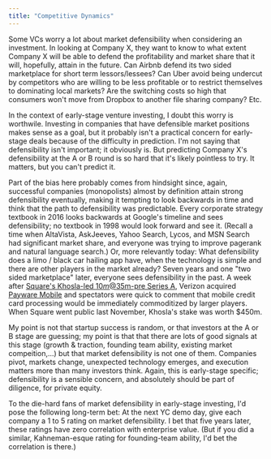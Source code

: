```yaml
---
title: "Competitive Dynamics"
---
```


Some VCs worry a lot about market defensibility when considering an investment. In looking at Company X, they want to know to what extent Company X will be able to defend the profitability and market share that it will, hopefully, attain in the future. Can Airbnb defend its two sided marketplace for short term lessors/lessees? Can Uber avoid being undercut by competitors who are willing to be less profitable or to restrict themselves to dominating local markets? Are the switching costs so high that consumers won't move from Dropbox to another file sharing company? Etc.

In the context of early-stage venture investing, I doubt this worry is worthwile. Investing in companies that have defensible market positions makes sense as a goal, but it probably isn't a practical concern for early-stage deals because of the difficulty in prediction. I'm not saying that defensibility isn't important; it obviously is. But predicting Company X's defensibility at the A or B round is so hard that it's likely pointless to try. It matters, but you can't predict it.

Part of the bias here probably comes from hindsight since, again, successful companies (monopolists) almost by definition attain strong defensibility eventually, making it tempting to look backwards in time and think that the path to defensibility was predictable. Every corporate strategy textbook in 2016 looks backwards at Google's timeline and sees defensibility; no textbook in 1998 would look forward and see it. (Recall a time when AltaVista, AskJeeves,
Yahoo Search, Lycos, and MSN Search had significant market share, and everyone was trying to improve pagerank and natural language search.) Or, more relevantly today: What defensibility does a limo / black car hailing app have, when the technology is simple and there are other players in the market already? Seven years and one "two sided marketplace" later, everyone sees defensibility in the past. A week after [Square's Khosla-led $10m@$35m-pre Series
A](https://techcrunch.com/2009/12/01/square-worth-40-million-before-launch/), Verizon acquired [Payware Mobile](https://techcrunch.com/2009/12/10/verifone-rushes-to-announce-square-competitor-jack-dorsey-comments/) and spectators were quick to comment that mobile credit card processing would be immediately commoditized by larger players. When Square went public last November, Khosla's stake was worth $450m.

My point is not that startup success is random, or that investors at the A or B stage are guessing; my point is that that there are lots of good signals at this stage (growth & traction, founding team ability, existing market compeition,...) but that market defensibility is not one of them. Companies pivot, markets change, unexpected technology emerges, and execution matters more than many investors think. Again, this is early-stage specific; defensibility is a sensible concern, and absolutely should be part of diligence, for private equity.

To the die-hard fans of market defensibility in early-stage investing, I'd pose the following long-term bet: At the next YC demo day, give each company a 1 to 5 rating on market defensibility. I bet that five years later, these ratings have zero correlation with enterprise value. (But if you did a similar, Kahneman-esque rating for founding-team ability, I'd bet the correlation is there.)
